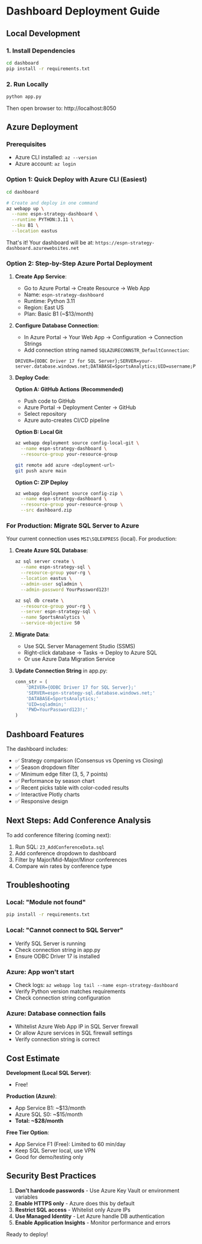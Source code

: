 # Dashboard Deployment Guide

## Local Development

### 1. Install Dependencies
```bash
cd dashboard
pip install -r requirements.txt
```

### 2. Run Locally
```bash
python app.py
```

Then open browser to: http://localhost:8050

## Azure Deployment

### Prerequisites
- Azure CLI installed: `az --version`
- Azure account: `az login`

### Option 1: Quick Deploy with Azure CLI (Easiest)

```bash
cd dashboard

# Create and deploy in one command
az webapp up \
  --name espn-strategy-dashboard \
  --runtime PYTHON:3.11 \
  --sku B1 \
  --location eastus
```

That's it! Your dashboard will be at: `https://espn-strategy-dashboard.azurewebsites.net`

### Option 2: Step-by-Step Azure Portal Deployment

1. **Create App Service**:
   - Go to Azure Portal → Create Resource → Web App
   - Name: `espn-strategy-dashboard`
   - Runtime: Python 3.11
   - Region: East US
   - Plan: Basic B1 (~$13/month)

2. **Configure Database Connection**:
   - In Azure Portal → Your Web App → Configuration → Connection Strings
   - Add connection string named `SQLAZURECONNSTR_DefaultConnection`:
   ```
   DRIVER={ODBC Driver 17 for SQL Server};SERVER=your-server.database.windows.net;DATABASE=SportsAnalytics;UID=username;PWD=password
   ```

3. **Deploy Code**:

   **Option A: GitHub Actions (Recommended)**
   - Push code to GitHub
   - Azure Portal → Deployment Center → GitHub
   - Select repository
   - Azure auto-creates CI/CD pipeline

   **Option B: Local Git**
   ```bash
   az webapp deployment source config-local-git \
     --name espn-strategy-dashboard \
     --resource-group your-resource-group

   git remote add azure <deployment-url>
   git push azure main
   ```

   **Option C: ZIP Deploy**
   ```bash
   az webapp deployment source config-zip \
     --name espn-strategy-dashboard \
     --resource-group your-resource-group \
     --src dashboard.zip
   ```

### For Production: Migrate SQL Server to Azure

Your current connection uses `MSI\SQLEXPRESS` (local). For production:

1. **Create Azure SQL Database**:
   ```bash
   az sql server create \
     --name espn-strategy-sql \
     --resource-group your-rg \
     --location eastus \
     --admin-user sqladmin \
     --admin-password YourPassword123!

   az sql db create \
     --resource-group your-rg \
     --server espn-strategy-sql \
     --name SportsAnalytics \
     --service-objective S0
   ```

2. **Migrate Data**:
   - Use SQL Server Management Studio (SSMS)
   - Right-click database → Tasks → Deploy to Azure SQL
   - Or use Azure Data Migration Service

3. **Update Connection String** in app.py:
   ```python
   conn_str = (
       'DRIVER={ODBC Driver 17 for SQL Server};'
       'SERVER=espn-strategy-sql.database.windows.net;'
       'DATABASE=SportsAnalytics;'
       'UID=sqladmin;'
       'PWD=YourPassword123!;'
   )
   ```

## Dashboard Features

The dashboard includes:
- ✅ Strategy comparison (Consensus vs Opening vs Closing)
- ✅ Season dropdown filter
- ✅ Minimum edge filter (3, 5, 7 points)
- ✅ Performance by season chart
- ✅ Recent picks table with color-coded results
- ✅ Interactive Plotly charts
- ✅ Responsive design

## Next Steps: Add Conference Analysis

To add conference filtering (coming next):
1. Run SQL: `23_AddConferenceData.sql`
2. Add conference dropdown to dashboard
3. Filter by Major/Mid-Major/Minor conferences
4. Compare win rates by conference type

## Troubleshooting

### Local: "Module not found"
```bash
pip install -r requirements.txt
```

### Local: "Cannot connect to SQL Server"
- Verify SQL Server is running
- Check connection string in app.py
- Ensure ODBC Driver 17 is installed

### Azure: App won't start
- Check logs: `az webapp log tail --name espn-strategy-dashboard`
- Verify Python version matches requirements
- Check connection string configuration

### Azure: Database connection fails
- Whitelist Azure Web App IP in SQL Server firewall
- Or allow Azure services in SQL firewall settings
- Verify connection string is correct

## Cost Estimate

**Development (Local SQL Server)**:
- Free!

**Production (Azure)**:
- App Service B1: ~$13/month
- Azure SQL S0: ~$15/month
- **Total: ~$28/month**

**Free Tier Option**:
- App Service F1 (Free): Limited to 60 min/day
- Keep SQL Server local, use VPN
- Good for demo/testing only

## Security Best Practices

1. **Don't hardcode passwords** - Use Azure Key Vault or environment variables
2. **Enable HTTPS only** - Azure does this by default
3. **Restrict SQL access** - Whitelist only Azure IPs
4. **Use Managed Identity** - Let Azure handle DB authentication
5. **Enable Application Insights** - Monitor performance and errors

Ready to deploy!
